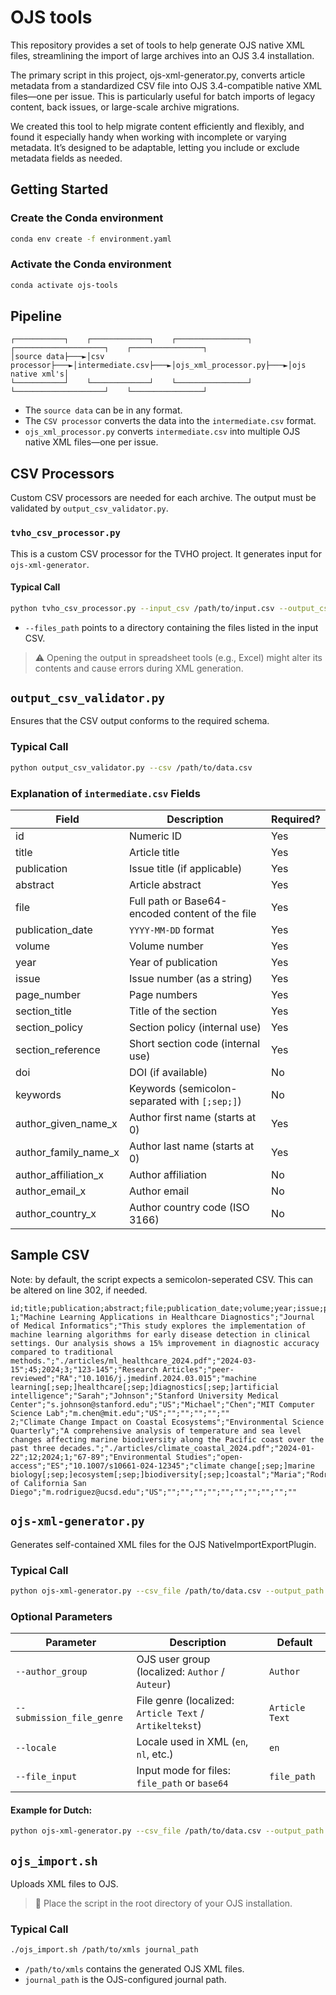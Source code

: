# OJS tools

This repository provides a set of tools to help generate OJS native XML files, streamlining the import of large archives into an OJS 3.4 installation.

The primary script in this project, ojs-xml-generator.py, converts article metadata from a standardized CSV file into OJS 3.4-compatible native XML files—one per issue. This is particularly useful for batch imports of legacy content, back issues, or large-scale archive migrations.

We created this tool to help migrate content efficiently and flexibly, and found it especially handy when working with incomplete or varying metadata. It’s designed to be adaptable, letting you include or exclude metadata fields as needed.

## Getting Started

### Create the Conda environment
```bash
conda env create -f environment.yaml
```

### Activate the Conda environment
```bash
conda activate ojs-tools
```

## Pipeline
```
┌───────────┐    ┌─────────────┐    ┌────────────────┐    ┌────────────────────┐    ┌────────────────┐
│source data├───►│csv processor├───►│intermediate.csv├───►│ojs_xml_processor.py├───►│ojs native xml's│
└───────────┘    └─────────────┘    └────────────────┘    └────────────────────┘    └────────────────┘
```
* The `source data` can be in any format.
* The `CSV processor` converts the data into the `intermediate.csv` format.
* `ojs_xml_processor.py` converts `intermediate.csv` into multiple OJS native XML files—one per issue.

## CSV Processors

Custom CSV processors are needed for each archive. The output must be validated by `output_csv_validator.py`.

### `tvho_csv_processor.py`

This is a custom CSV processor for the TVHO project. It generates input for `ojs-xml-generator`.

#### Typical Call
```bash
python tvho_csv_processor.py --input_csv /path/to/input.csv --output_csv /path/to/output.csv --files_path /path/to/documents
```
* `--files_path` points to a directory containing the files listed in the input CSV.

> ⚠️ Opening the output in spreadsheet tools (e.g., Excel) might alter its contents and cause errors during XML generation.

## `output_csv_validator.py`

Ensures that the CSV output conforms to the required schema.

### Typical Call
```bash
python output_csv_validator.py --csv /path/to/data.csv
```

### Explanation of `intermediate.csv` Fields

| Field  | Description | Required? |
|--------|-------------|-----------|
| id | Numeric ID | Yes |
| title | Article title | Yes |
| publication | Issue title (if applicable) | Yes |
| abstract | Article abstract | Yes |
| file | Full path or Base64-encoded content of the file | Yes |
| publication_date | `YYYY-MM-DD` format | Yes |
| volume | Volume number | Yes |
| year | Year of publication | Yes |
| issue | Issue number (as a string) | Yes |
| page_number | Page numbers | Yes |
| section_title | Title of the section | Yes |
| section_policy | Section policy (internal use) | Yes |
| section_reference | Short section code (internal use) | Yes |
| doi | DOI (if available) | No |
| keywords | Keywords (semicolon-separated with `[;sep;]`) | No |
| author_given_name_x | Author first name (starts at 0) | Yes |
| author_family_name_x | Author last name (starts at 0) | Yes |
| author_affiliation_x | Author affiliation | No |
| author_email_x | Author email | No |
| author_country_x | Author country code (ISO 3166) | No |

## Sample CSV
Note: by default, the script expects a semicolon-seperated CSV. This can be altered on line 302, if needed.
```
id;title;publication;abstract;file;publication_date;volume;year;issue;page_number;section_title;section_policy;section_reference;doi;keywords;author_given_name_0;author_family_name_0;author_affiliation_0;author_email_0;author_country_0;author_given_name_1;author_family_name_1;author_affiliation_1;author_email_1;author_country_1;author_given_name_2;author_family_name_2;author_affiliation_2;author_email_2;author_country_2
1;"Machine Learning Applications in Healthcare Diagnostics";"Journal of Medical Informatics";"This study explores the implementation of machine learning algorithms for early disease detection in clinical settings. Our analysis shows a 15% improvement in diagnostic accuracy compared to traditional methods.";"./articles/ml_healthcare_2024.pdf";"2024-03-15";45;2024;3;"123-145";"Research Articles";"peer-reviewed";"RA";"10.1016/j.jmedinf.2024.03.015";"machine learning[;sep;]healthcare[;sep;]diagnostics[;sep;]artificial intelligence";"Sarah";"Johnson";"Stanford University Medical Center";"s.johnson@stanford.edu";"US";"Michael";"Chen";"MIT Computer Science Lab";"m.chen@mit.edu";"US";"";"";"";"";""
2;"Climate Change Impact on Coastal Ecosystems";"Environmental Science Quarterly";"A comprehensive analysis of temperature and sea level changes affecting marine biodiversity along the Pacific coast over the past three decades.";"./articles/climate_coastal_2024.pdf";"2024-01-22";12;2024;1;"67-89";"Environmental Studies";"open-access";"ES";"10.1007/s10661-024-12345";"climate change[;sep;]marine biology[;sep;]ecosystem[;sep;]biodiversity[;sep;]coastal";"Maria";"Rodriguez";"University of California San Diego";"m.rodriguez@ucsd.edu";"US";"";"";"";"";"";"";"";"";"";""
```

## `ojs-xml-generator.py`

Generates self-contained XML files for the OJS NativeImportExportPlugin.

### Typical Call
```bash
python ojs-xml-generator.py --csv_file /path/to/data.csv --output_path /path/to/output/folder --journal_name "Journal Full Name"
```

### Optional Parameters

| Parameter | Description | Default |
|----------|-------------|---------|
| `--author_group` | OJS user group (localized: `Author` / `Auteur`) | `Author` |
| `--submission_file_genre` | File genre (localized: `Article Text` / `Artikeltekst`) | `Article Text` |
| `--locale` | Locale used in XML (`en`, `nl`, etc.) | `en` |
| `--file_input` | Input mode for files: `file_path` or `base64` | `file_path` |

#### Example for Dutch:
```bash
python ojs-xml-generator.py --csv_file /path/to/data.csv --output_path /path/to/output/folder --journal_name "Journal Name"  --author_group Auteur  --submission_file_genre Artikeltekst --locale nl --file_input base64
```

## `ojs_import.sh`

Uploads XML files to OJS.

> 📍 Place the script in the root directory of your OJS installation.

### Typical Call
```bash
./ojs_import.sh /path/to/xmls journal_path
```
* `/path/to/xmls` contains the generated OJS XML files.
* `journal_path` is the OJS-configured journal path.
